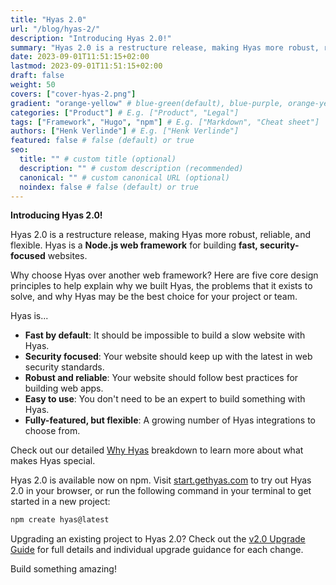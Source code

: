 ```yaml
---
title: "Hyas 2.0"
url: "/blog/hyas-2/"
description: "Introducing Hyas 2.0!"
summary: "Hyas 2.0 is a restructure release, making Hyas more robust, reliable, and flexible."
date: 2023-09-01T11:51:15+02:00
lastmod: 2023-09-01T11:51:15+02:00
draft: false
weight: 50
covers: ["cover-hyas-2.png"]
gradient: "orange-yellow" # blue-green(default), blue-purple, orange-yellow, pink-blue, or purple-orange (this setting is only relevant when "images: []")
categories: ["Product"] # E.g. ["Product", "Legal"]
tags: ["Framework", "Hugo", "npm"] # E.g. ["Markdown", "Cheat sheet"]
authors: ["Henk Verlinde"] # E.g. ["Henk Verlinde"]
featured: false # false (default) or true
seo:
  title: "" # custom title (optional)
  description: "" # custom description (recommended)
  canonical: "" # custom canonical URL (optional)
  noindex: false # false (default) or true
---
```


**Introducing Hyas 2.0!**

Hyas 2.0 is a restructure release, making Hyas more robust, reliable, and flexible. Hyas is a **Node.js web framework** for building **fast, security-focused** websites.

Why choose Hyas over another web framework? Here are five core design principles to help explain why we built Hyas, the problems that it exists to solve, and why Hyas may be the best choice for your project or team.

Hyas is...

- **Fast by default**: It should be impossible to build a slow website with Hyas.
- **Security focused**: Your website should keep up with the latest in web security standards.
- **Robust and reliable**: Your website should follow best practices for building web apps.
- **Easy to use**: You don't need to be an expert to build something with Hyas.
- **Fully-featured, but flexible**: A growing number of Hyas integrations to choose from.

Check out our detailed [Why Hyas](https://docs.gethyas.com/concepts/why-hyas/) breakdown to learn more about what makes Hyas special.

Hyas 2.0 is available now on npm. Visit [start.gethyas.com](https://start.gethyas.com/) to try out Hyas 2.0 in your browser, or run the following command in your terminal to get started in a new project:

```bash
npm create hyas@latest
```

Upgrading an existing project to Hyas 2.0? Check out the [v2.0 Upgrade Guide](https://docs.gethyas.com/guides/upgrade-to/v2/) for full details and individual upgrade guidance for each change.

Build something amazing!
